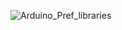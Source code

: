![Arduino_Pref_libraries](https://user-images.githubusercontent.com/25310798/66392788-26ce4600-e9d1-11e9-8166-b627b62b2593.jpg)
